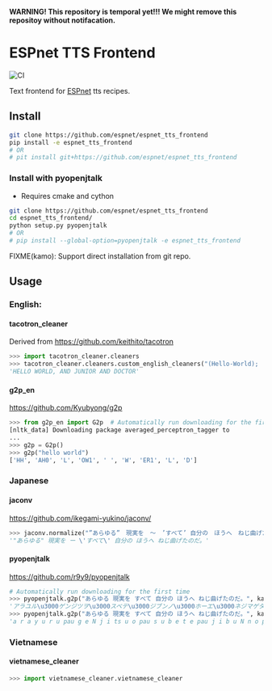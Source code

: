 **WARNING! This repository is temporal yet!!! We might remove this repositoy without notifacation.**

# ESPnet TTS Frontend
![CI](https://github.com/espnet/espnet_tts_frontend/workflows/CI/badge.svg)

Text frontend for [ESPnet](https://github.com/espnet/espnet) tts recipes. 

## Install
```bash
git clone https://github.com/espnet/espnet_tts_frontend
pip install -e espnet_tts_frontend
# OR
# pit install git+https://github.com/espnet/espnet_tts_frontend
```

### Install with pyopenjtalk

- Requires cmake and cython

```bash
git clone https://github.com/espnet/espnet_tts_frontend
cd espnet_tts_frontend/
python setup.py pyopenjtalk
# OR
# pip install --global-option=pyopenjtalk -e espnet_tts_frontend
```

FIXME(kamo):  Support direct installation from git repo.

## Usage

### English:
#### tacotron_cleaner
Derived from https://github.com/keithito/tacotron

```python
>>> import tacotron_cleaner.cleaners
>>> tacotron_cleaner.cleaners.custom_english_cleaners("(Hello-World);   &  jr. & dr.")
'HELLO WORLD, AND JUNIOR AND DOCTOR'
```
#### g2p_en
https://github.com/Kyubyong/g2p

```python
>>> from g2p_en import G2p  # Automatically run downloading for the first time
[nltk_data] Downloading package averaged_perceptron_tagger to
...
>>> g2p = G2p()
>>> g2p("hello world")
['HH', 'AH0', 'L', 'OW1', ' ', 'W', 'ER1', 'L', 'D']
```

### Japanese
#### jaconv
https://github.com/ikegami-yukino/jaconv/

```python
>>> jaconv.normalize("”あらゆる”　現実を　〜　’すべて’ 自分の　ほうへ　ねじ曲げたのだ。")
'"あらゆる" 現実を ー \'すべて\' 自分の ほうへ ねじ曲げたのだ。'
```

#### pyopenjtalk
https://github.com/r9y9/pyopenjtalk

```python
# Automatically run downloading for the first time
>>> pyopenjtalk.g2p("あらゆる 現実を すべて 自分の ほうへ ねじ曲げたのだ。", kana=True)
'アラユル\u3000ゲンジツヲ\u3000スベテ\u3000ジブンノ\u3000ホーエ\u3000ネジマゲタノダ。'
>>> pyopenjtalk.g2p("あらゆる 現実を すべて 自分の ほうへ ねじ曲げたのだ。", kana=False)
'a r a y u r u pau g e N j i ts u o pau s u b e t e pau j i b u N n o pau h o o e pau n e j i m a g e t a n o d a'
```

### Vietnamese
#### vietnamese_cleaner

```python
>>> import vietnamese_cleaner.vietnamese_cleaner
```
